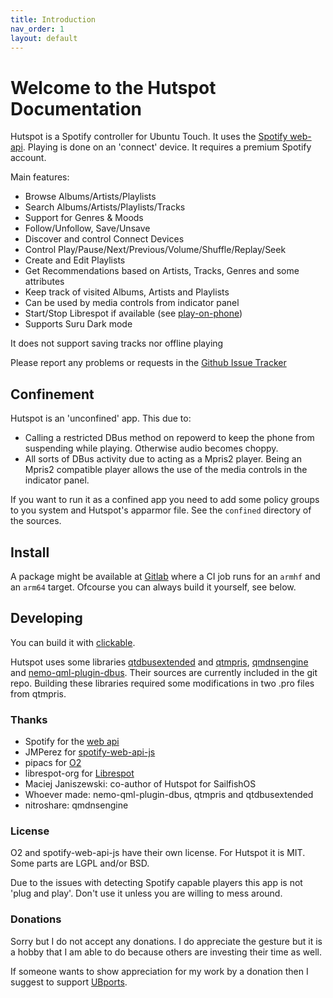 ```yaml
---
title: Introduction
nav_order: 1
layout: default
---
```

#  Welcome to the Hutspot Documentation
Hutspot is a Spotify controller for Ubuntu Touch. It uses the [Spotify web-api](https://developer.spotify.com/documentation/web-api/). Playing is done on an 'connect' device. It requires a premium Spotify account. 

Main features:

 * Browse Albums/Artists/Playlists
 * Search Albums/Artists/Playlists/Tracks
 * Support for Genres & Moods
 * Follow/Unfollow, Save/Unsave
 * Discover and control Connect Devices
 * Control Play/Pause/Next/Previous/Volume/Shuffle/Replay/Seek
 * Create and Edit Playlists
 * Get Recommendations based on Artists, Tracks, Genres and some attributes
 * Keep track of visited Albums, Artists and Playlists
 * Can be used by media controls from indicator panel
 * Start/Stop Librespot if available (see [play-on-phone](play-on-phone))
 * Supports Suru Dark mode

It does not support saving tracks nor offline playing

Please report any problems or requests in the [Github Issue Tracker](https://github.com/wdehoog/hutspot-ubports/issues)

## Confinement
Hutspot is an 'unconfined' app. This due to:
  * Calling a restricted DBus method on repowerd to keep the phone from suspending while playing. Otherwise audio becomes choppy.
  * All sorts of DBus activity due to acting as a Mpris2 player. Being an Mpris2 compatible player allows the use of the media controls in the indicator panel.

If you want to run it as a confined app you need to add some policy groups to you system and Hutspot's apparmor file. See the `confined` directory of the sources. 


## Install
A package might be available at [Gitlab](https://gitlab.com/wdehoog/hutspot-ut/-/pipelines) where a CI job runs for an ``armhf`` and an ``arm64`` target. Ofcourse you can always build it yourself, see below.


## Developing
You can build it with [clickable](http://clickable.bhdouglass.com/en/latest/).

Hutspot uses some libraries [qtdbusextended](https://github.com/nemomobile/qtdbusextended) and [qtmpris](https://git.merproject.org/mer-core/qtmpris), [qmdnsengine](https://github.com/nitroshare/qmdnsengine) and [nemo-qml-plugin-dbus](https://git.sailfishos.org/mer-core/nemo-qml-plugin-dbus). Their sources are currently included in the git repo. Building these libraries required some modifications in two .pro files from qtmpris.


### Thanks
 * Spotify for the [web api](https://developer.spotify.com/documentation/web-api/)
 * JMPerez for [spotify-web-api-js](https://github.com/JMPerez/spotify-web-api-js)
 * pipacs for [O2](https://github.com/pipacs/o2)
 * librespot-org for [Librespot](https://github.com/librespot-org/librespot)
 * Maciej Janiszewski: co-author of Hutspot for SailfishOS
 * Whoever made: nemo-qml-plugin-dbus, qtmpris and qtdbusextended
 * nitroshare: qmdnsengine

### License
O2 and spotify-web-api-js have their own license. For Hutspot it is MIT. Some parts are LGPL and/or BSD.

Due to the issues with detecting Spotify capable players this app is not 'plug and play'. Don't use it unless you are willing to mess around.

### Donations
Sorry but I do not accept any donations. I do appreciate the gesture but it is a hobby that I am able to do because others are investing their time as well.

If someone wants to show appreciation for my  work by a donation then I suggest to support [UBports](https://ubports.com/donate).

